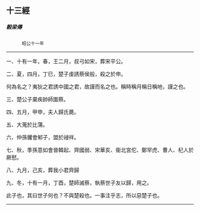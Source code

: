 

## 十三經

##### 穀梁傳
　　　`昭公十一年`

* * *

一、十有一年，春，王二月，叔弓如宋，葬宋平公。

二、夏，四月，丁巳，楚子虔誘蔡侯般，殺之於申。

何為名之？夷狄之君誘中國之君，故謹而名之也。稱時稱月稱日稱地，謹之也。

三、楚公子棄疾帥師圍蔡。

四、五月，甲申，夫人歸氏薨。

五、大蒐於比蒲。

六、仲孫貜會邾子，盟於祲祥。

七、秋，季孫意如會晉韓起、齊國弱、宋華亥、衞北宮佗、鄭罕虎、曹人、杞人於厥憖。

八、九月，己亥，葬我小君齊歸

九、冬，十有一月，丁酉，楚師滅蔡，執蔡世子友以歸，用之。

此子也，其曰世子何也？不與楚殺也。一事注乎志，所以惡楚子也。

* * *

